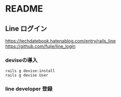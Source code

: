 # README

## Line ログイン
https://techdatebook.hatenablog.com/entry/rails_line
https://github.com/fujie/line_login

### deviseの導入
```
rails g devise:install
rails g devise User
```

### line developer 登録